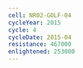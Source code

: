```yaml
---
cell: NR02-GOLF-04
cycleYear: 2015
cycle: 4
cycleDate: 2015-04
resistance: 467000
enlightened: 253000
---
```

